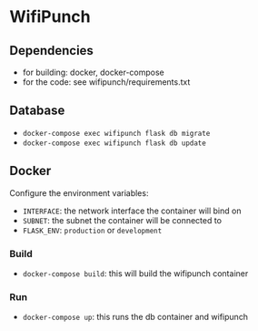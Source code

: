 # WifiPunch

## Dependencies

- for building: docker, docker-compose
- for the code: see wifipunch/requirements.txt

## Database

- `docker-compose exec wifipunch flask db migrate`
- `docker-compose exec wifipunch flask db update`

## Docker

Configure the environment variables:

- `INTERFACE`: the network interface the container will bind on
- `SUBNET`: the subnet the container will be connected to
- `FLASK_ENV`: `production` or `development`

### Build

- `docker-compose build`: this will build the wifipunch container

### Run

- `docker-compose up`: this runs the db container and wifipunch
